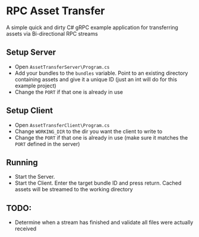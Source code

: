 # RPC Asset Transfer
A simple quick and dirty C# gRPC example application for transferring assets via Bi-directional RPC streams<br>

## Setup Server
- Open `AssetTransferServer\Program.cs`
- Add your bundles to the `bundles` variable. Point to an existing directory containing assets and give it a unique ID (just an int will do for this example project)
- Change the `PORT` if that one is already in use

## Setup Client
- Open `AssetTransferClient\Program.cs`
- Change `WORKING_DIR` to the dir you want the client to write to
- Change the `PORT` if that one is already in use (make sure it matches the `PORT` defined in the server)

## Running
- Start the Server.
- Start the Client. Enter the target bundle ID and press return. Cached assets will be streamed to the working directory

## TODO:
- Determine when a stream has finished and validate all files were actually received
